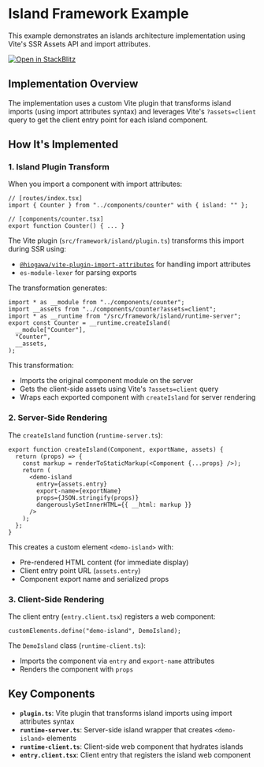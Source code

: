 # Island Framework Example

This example demonstrates an islands architecture implementation using Vite's SSR Assets API and import attributes.

[![Open in StackBlitz](https://developer.stackblitz.com/img/open_in_stackblitz.svg)](https://stackblitz.com/github/hi-ogawa/vite-plugins/tree/main/packages/fullstack/examples/island)

## Implementation Overview

The implementation uses a custom Vite plugin that transforms island imports (using import attributes syntax) and leverages Vite's `?assets=client` query to get the client entry point for each island component.

## How It's Implemented

### 1. Island Plugin Transform

When you import a component with import attributes:

```tsx
// [routes/index.tsx]
import { Counter } from "../components/counter" with { island: "" };

// [components/counter.tsx]
export function Counter() { ... }
```

The Vite plugin (`src/framework/island/plugin.ts`) transforms this import during SSR using:

- [`@hiogawa/vite-plugin-import-attributes`](https://github.com/hi-ogawa/vite-plugins/tree/main/packages/import-attributes) for handling import attributes
- `es-module-lexer` for parsing exports

The transformation generates:

```tsx
import * as __module from "../components/counter";
import __assets from "../components/counter?assets=client";
import * as __runtime from "/src/framework/island/runtime-server";
export const Counter = __runtime.createIsland(
  __module["Counter"],
  "Counter",
  __assets,
);
```

This transformation:

- Imports the original component module on the server
- Gets the client-side assets using Vite's `?assets=client` query
- Wraps each exported component with `createIsland` for server rendering

### 2. Server-Side Rendering

The `createIsland` function (`runtime-server.ts`):

```tsx
export function createIsland(Component, exportName, assets) {
  return (props) => {
    const markup = renderToStaticMarkup(<Component {...props} />);
    return (
      <demo-island
        entry={assets.entry}
        export-name={exportName}
        props={JSON.stringify(props)}
        dangerouslySetInnerHTML={{ __html: markup }}
      />
    );
  };
}
```

This creates a custom element `<demo-island>` with:

- Pre-rendered HTML content (for immediate display)
- Client entry point URL (`assets.entry`)
- Component export name and serialized props

### 3. Client-Side Rendering

The client entry (`entry.client.tsx`) registers a web component:

```tsx
customElements.define("demo-island", DemoIsland);
```

The `DemoIsland` class (`runtime-client.ts`):

- Imports the component via `entry` and `export-name` attributes
- Renders the component with `props`

## Key Components

- **`plugin.ts`**: Vite plugin that transforms island imports using import attributes syntax
- **`runtime-server.ts`**: Server-side island wrapper that creates `<demo-island>` elements
- **`runtime-client.ts`**: Client-side web component that hydrates islands
- **`entry.client.tsx`**: Client entry that registers the island web component
